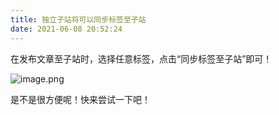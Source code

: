 ```yaml
---
title: 独立子站将可以同步标签至子站
date: 2021-06-08 20:52:24
---
```



在发布文章至子站时，选择任意标签，点击“同步标签至子站”即可！

![image.png](https://ssimg.frontenduse.top/article/2021/06/08/90d961d0fc9a116b3d4f71c6961567f6.png)

是不是很方便呢！快来尝试一下吧！